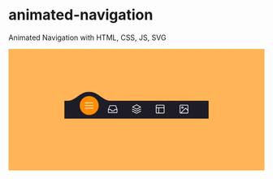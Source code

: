 # animated-navigation

Animated Navigation with HTML, CSS, JS, SVG

<p align="center">
    <img src="https://raw.githubusercontent.com/fatemehzamani-git/animated-navigation/main/docs/preview.gif" />
</p>

